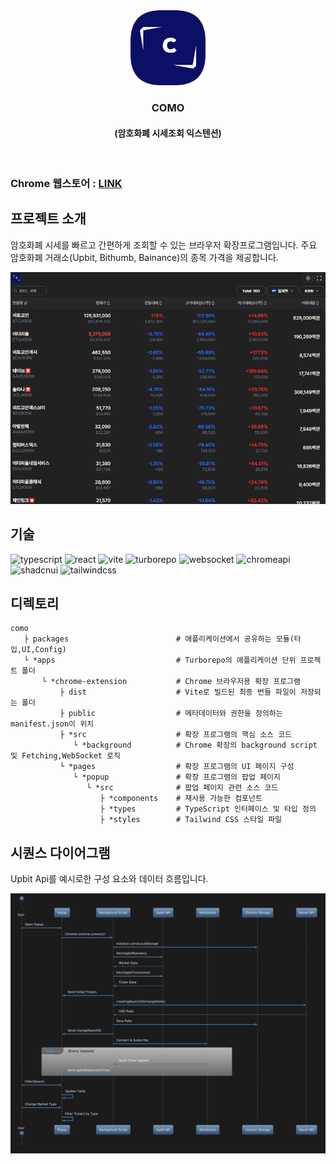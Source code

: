 <div align="center"><img src="./apps/chrome-extension/public/como-logo.png"  width="120" height="120" />
<br>
<h3>COMO</h1>
<h4>(암호화폐 시세조회 익스텐션)</h3>
<br>
</div>

### **Chrome 웹스토어 :** [LINK](https://chromewebstore.google.com/detail/comoturbo/camiahnljjgndaficdcpboimdbdphnok?hl=ko)

## 프로젝트 소개

암호화폐 시세를 빠르고 간편하게 조회할 수 있는 브라우저 확장프로그램입니다. 주요 암호화폐 거래소(Upbit, Bithumb, Bainance)의 종목 가격을 제공합니다.

<img src="./apps/chrome-extension//public/como_introduce.gif"/>

## 기술

<div><img alt="typescript" src ="https://img.shields.io/badge/typescript-white.svg?&style=for-the-badge&logo=typescript&logoColor=#3178C6"/>
<img alt="react" src ="https://img.shields.io/badge/react-white.svg?&style=for-the-badge&logo=react&logoColor=61DAFB"/>
<img alt="vite" src ="https://img.shields.io/badge/vite-white.svg?&style=for-the-badge&logo=vite&logoColor=#646CFF"/>
  <img alt="turborepo" src ="https://img.shields.io/badge/turborepo-white.svg?&style=for-the-badge&logo=turborepo&logoColor=#EF4444"/>
<img alt="websocket" src ="https://img.shields.io/badge/websocket-white.svg?&style=for-the-badge&logo=socketdotio&logoColor=black"/>
<img alt="chromeapi" src ="https://img.shields.io/badge/chromeapi-white.svg?&style=for-the-badge&logo=chromewebstore&logoColor=#4285F4"/>
<img alt="shadcnui" src ="https://img.shields.io/badge/shadcnui-white?&style=for-the-badge&logo=shadcnui&logoColor=black"/>
<img alt="tailwindcss" src ="https://img.shields.io/badge/tailwindcss-white?&style=for-the-badge&logo=tailwindcss&logoColor=#06B6D4"/></div>

## 디렉토리

```
como
   ├ packages                        # 애플리케이션에서 공유하는 모듈(타입,UI,Config)
   └ *apps                           # Turborepo의 애플리케이션 단위 프로젝트 폴더
       └ *chrome-extension           # Chrome 브라우저용 확장 프로그램
           ├ dist                    # Vite로 빌드된 최종 번들 파일이 저장되는 폴더
           ├ public                  # 메타데이터와 권한을 정의하는 manifest.json이 위치
           ├ *src                    # 확장 프로그램의 핵심 소스 코드
              └ *background          # Chrome 확장의 background script 및 Fetching,WebSocket 로직
           └ *pages                  # 확장 프로그램의 UI 페이지 구성
              └ *popup               # 확장 프로그램의 팝업 페이지
                 └ *src              # 팝업 페이지 관련 소스 코드
                    ├ *components    # 재사용 가능한 컴포넌트
                    ├ *types         # TypeScript 인터페이스 및 타입 정의
                    ├ *styles        # Tailwind CSS 스타일 파일
```

## 시퀀스 다이어그램

Upbit Api를 예시로한 구성 요소와 데이터 흐름입니다.

<div align="center"><img src="./apps/chrome-extension/public/como_sequence_diagram.png"   />
</div>
